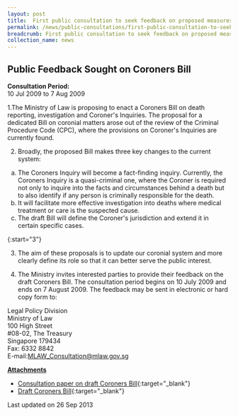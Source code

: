```yaml
---
layout: post
title:  First public consultation to seek feedback on proposed measures to safeguard conveyancing moneys
permalink: /news/public-consultations/first-public-consultation-to-seek-feedback-on-proposed-measures-to-safeguard-conveyancing-moneys/
breadcrumb: First public consultation to seek feedback on proposed measures to safeguard conveyancing moneys
collection_name: news
---
```


Public Feedback Sought on Coroners Bill
---

**Consultation Period:**  
10 Jul 2009 to 7 Aug 2009

1.The Ministry of Law is proposing to enact a Coroners Bill on death reporting, investigation and Coroner's Inquiries. The proposal for a dedicated Bill on coronial matters arose out of the review of the Criminal Procedure Code (CPC), where the provisions on Coroner's Inquiries are currently found.

2. Broadly, the proposed Bill makes three key changes to the current system:

<ol style="list-style-type: lower-alpha">
  <li>The Coroners Inquiry will become a fact-finding inquiry. Currently, the Coroners Inquiry is a quasi-criminal one, where the Coroner is required not only to inquire into the facts and circumstances behind a death but to also identify if any person is criminally responsible for the death.</li>
  <li>It will facilitate more effective investigation into deaths where medical treatment or care is the suspected cause.</li>
  <li>The draft Bill will define the Coroner's jurisdiction and extend it in certain specific cases.</li>
</ol>

{:start="3"}

3. The aim of these proposals is to update our coronial system and more clearly define its role so that it can better serve the public interest.

4. The Ministry invites interested parties to provide their feedback on the draft Coroners Bill. The consultation period begins on 10 July 2009 and ends on 7 August 2009. The feedback may be sent in electronic or hard copy form to:

<p class="address-centered">
  Legal Policy Division<br>
  Ministry of Law<br>
  100 High Street<br>
  #08-02, The Treasury<br>
  Singapore 179434<br>
  Fax: 6332 8842<br>
  E-mail:<a href="mailto:MLAW_Consultation@mlaw.gov.sg">MLAW_Consultation@mlaw.gov.sg</a>
</p>

<b><u>Attachments</u></b>

* [Consultation paper on draft Coroners Bill](/files/linkclick03d5.pdf/){:target="_blank"}
* [Draft Coroners Bill](/files/linkclick8bfd.pdf/){:target="_blank"}

<p class="right-side-updated">Last updated on 26 Sep 2013</p>
